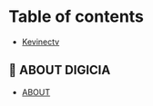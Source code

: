 # Table of contents

* [Kevinectv](README.md)

## 🔔 ABOUT DIGICIA <a id="discord"></a>

* [ABOUT](discord/about.md)


